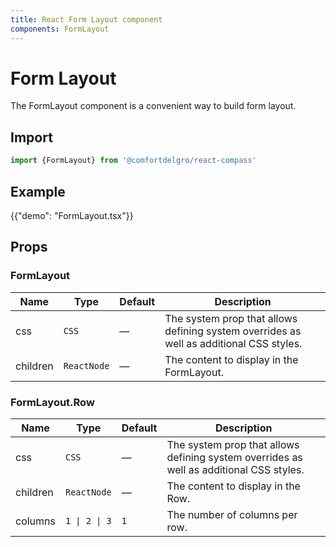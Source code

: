 ```yaml
---
title: React Form Layout component
components: FormLayout
---
```


# Form Layout

<p class="description">
The FormLayout component is a convenient way to build form layout.</p>


## Import

```js
import {FormLayout} from '@comfortdelgro/react-compass'
```

## Example

{{"demo": "FormLayout.tsx"}}

## Props

### FormLayout

| Name     | Type        | Default | Description                                                                             |
| -------- | ----------- | ------- | --------------------------------------------------------------------------------------- |
| css      | `CSS`       | —       | The system prop that allows defining system overrides as well as additional CSS styles. |
| children | `ReactNode` | —       | The content to display in the FormLayout.                                               |

### FormLayout.Row

| Name     | Type          | Default | Description                                                                             |
| -------- | ------------- | ------- | --------------------------------------------------------------------------------------- |
| css      | `CSS`         | —       | The system prop that allows defining system overrides as well as additional CSS styles. |
| children | `ReactNode`   | —       | The content to display in the Row.                                                      |
| columns  | `1 \| 2 \| 3` | `1`     | The number of columns per row.                                                          |
